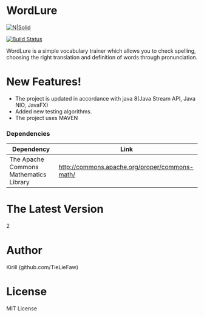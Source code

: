 # WordLure

[![N|Solid](https://pp.userapi.com/c844617/v844617654/1323be/X8nyX-5AeRY.jpg)]()

[![Build Status](https://travis-ci.org/TieLieFaw/WordLure2.svg?branch=master)](https://travis-ci.org/TieLieFaw/WordLure2)

WordLure is a simple vocabulary trainer which allows you to check spelling, choosing the right translation and definition of words through pronunciation.

# New Features!

  - The project is updated in accordance with java 8(Java Stream API, Java NIO, JavaFX)
  - Added new testing algorithms.
  - The project uses MAVEN

### Dependencies

| Dependency | Link |
| ------ | ------ |
| The Apache Commons Mathematics Library | http://commons.apache.org/proper/commons-math/ |

# The Latest Version

2

# Author
Kirill (github.com/TieLieFaw)

# License
MIT License